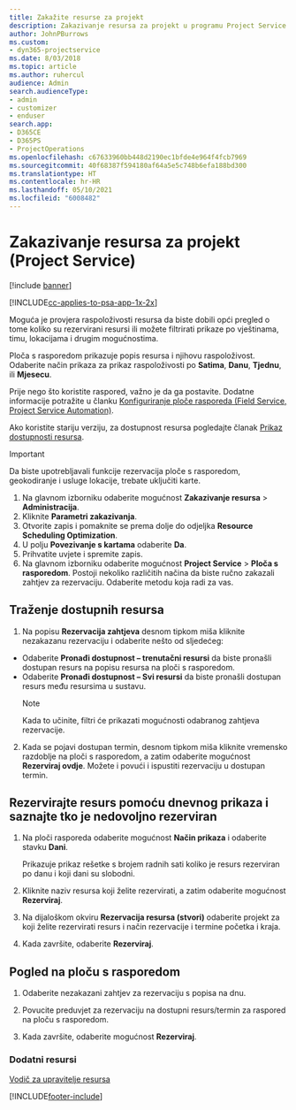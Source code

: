 ```yaml
---
title: Zakažite resurse za projekt
description: Zakazivanje resursa za projekt u programu Project Service
author: JohnPBurrows
ms.custom:
- dyn365-projectservice
ms.date: 8/03/2018
ms.topic: article
ms.author: ruhercul
audience: Admin
search.audienceType:
- admin
- customizer
- enduser
search.app:
- D365CE
- D365PS
- ProjectOperations
ms.openlocfilehash: c67633960bb448d2190ec1bfde4e964f4fcb7969
ms.sourcegitcommit: 40f68387f594180af64a5e5c748b6efa188bd300
ms.translationtype: HT
ms.contentlocale: hr-HR
ms.lasthandoff: 05/10/2021
ms.locfileid: "6008482"
---
```

# <a name="schedule-resources-for-a-project-project-service"></a>Zakazivanje resursa za projekt (Project Service)

[!include [banner](../includes/psa-now-project-operations.md)]

[!INCLUDE[cc-applies-to-psa-app-1x-2x](../includes/cc-applies-to-psa-app-1x-2x.md)]

Moguća je provjera raspoloživosti resursa da biste dobili opći pregled o tome koliko su rezervirani resursi ili možete filtrirati prikaze po vještinama, timu, lokacijama i drugim mogućnostima.  
  
Ploča s rasporedom prikazuje popis resursa i njihovu raspoloživost. Odaberite način prikaza za prikaz raspoloživosti po **Satima**, **Danu**, **Tjednu**, ili **Mjesecu**.  
  
Prije nego što koristite raspored, važno je da ga postavite. Dodatne informacije potražite u članku [Konfiguriranje ploče rasporeda (Field Service, Project Service Automation)](/dynamics365/field-service/configure-schedule-board).
  
Ako koristite stariju verziju, za dostupnost resursa pogledajte članak [Prikaz dostupnosti resursa](../psa/view-resource-availability.md).  

> [!IMPORTANT]
>  Da biste upotrebljavali funkcije rezervacija ploče s rasporedom, geokodiranje i usluge lokacije, trebate uključiti karte.  
> 
> 1. Na glavnom izborniku odaberite mogućnost **Zakazivanje resursa** > **Administracija**.  
> 2. Kliknite **Parametri zakazivanja**.  
> 3. Otvorite zapis i pomaknite se prema dolje do odjeljka **Resource Scheduling Optimization**.  
> 4. U polju **Povezivanje s kartama** odaberite **Da**.  
> 5. Prihvatite uvjete i spremite zapis.  
> 6. Na glavnom izborniku odaberite mogućnost **Project Service** > **Ploča s rasporedom**. Postoji nekoliko različitih načina da biste ručno zakazali zahtjev za rezervaciju. Odaberite metodu koja radi za vas.
  
## <a name="find-available-resources"></a>Traženje dostupnih resursa

1.  Na popisu **Rezervacija zahtjeva** desnom tipkom miša kliknite nezakazanu rezervaciju i odaberite nešto od sljedećeg:  
  
- Odaberite **Pronađi dostupnost – trenutačni resursi** da biste pronašli dostupan resurs na popisu resursa na ploči s rasporedom.  
- Odaberite **Pronađi dostupnost – Svi resursi** da biste pronašli dostupan resurs među resursima u sustavu.  
   > [!NOTE]
   >  Kada to učinite, filtri će prikazati mogućnosti odabranog zahtjeva rezervacije.  
  
2. Kada se pojavi dostupan termin, desnom tipkom miša kliknite vremensko razdoblje na ploči s rasporedom, a zatim odaberite mogućnost **Rezerviraj ovdje**. Možete i povući i ispustiti rezervaciju u dostupan termin.  
  

## <a name="book-a-resource-using-the-daily-view-and-find-whos-under-booked"></a>Rezervirajte resurs pomoću dnevnog prikaza i saznajte tko je nedovoljno rezerviran
  
1.  Na ploči rasporeda odaberite mogućnost **Način prikaza** i odaberite stavku **Dani**.  
  
    Prikazuje prikaz rešetke s brojem radnih sati koliko je resurs rezerviran po danu i koji dani su slobodni.  
  
2.  Kliknite naziv resursa koji želite rezervirati, a zatim odaberite mogućnost **Rezerviraj**.  
  
3.  Na dijaloškom okviru **Rezervacija resursa (stvori)** odaberite projekt za koji želite rezervirati resurs i način rezervacije i termine početka i kraja.  
  
4.  Kada završite, odaberite **Rezerviraj**.  
  
## <a name="view-to-the-schedule-board"></a>Pogled na ploču s rasporedom
  
1.  Odaberite nezakazani zahtjev za rezervaciju s popisa na dnu.  
  
2.  Povucite preduvjet za rezervaciju na dostupni resurs/termin za raspored na ploču s rasporedom.  
  
3.  Kada završite, odaberite mogućnost **Rezerviraj**.  
  
### <a name="additional-resources"></a>Dodatni resursi  
 [Vodič za upravitelje resursa](../psa/resource-manager-guide.md)


[!INCLUDE[footer-include](../includes/footer-banner.md)]